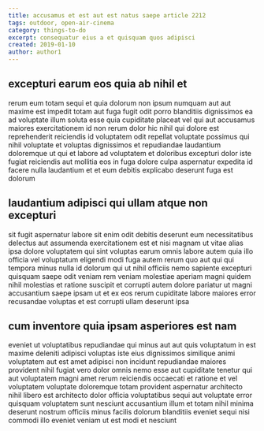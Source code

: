 ```yaml
---
title: accusamus et est aut est natus saepe article 2212
tags: outdoor, open-air-cinema
category: things-to-do
excerpt: consequatur eius a et quisquam quos adipisci
created: 2019-01-10
author: author1
---
```


## excepturi earum eos quia ab nihil et

rerum eum totam sequi et quia dolorum non ipsum numquam aut aut maxime est impedit totam aut fuga fugit odit porro blanditiis dignissimos ea ad voluptate illum soluta esse quia cupiditate placeat vel qui aut accusamus maiores exercitationem id non rerum dolor hic nihil qui dolore est reprehenderit reiciendis id voluptatem odit repellat voluptate possimus qui nihil voluptate et voluptas dignissimos et repudiandae laudantium doloremque ut qui et labore ad voluptatem et doloribus excepturi dolor iste fugiat reiciendis aut mollitia eos in fuga dolore culpa aspernatur expedita id facere nulla laudantium et et eum debitis explicabo deserunt fuga est dolorum

## laudantium adipisci qui ullam atque non excepturi

sit fugit aspernatur labore sit enim odit debitis deserunt eum necessitatibus delectus aut assumenda exercitationem est et nisi magnam ut vitae alias ipsa dolore voluptatem qui sint voluptas earum omnis labore autem quia illo officia vel voluptatum eligendi modi fuga autem rerum quo aut qui qui tempora minus nulla id dolorum qui ut nihil officiis nemo sapiente excepturi quisquam saepe odit veniam rem veniam molestiae aperiam magni quidem nihil molestias et ratione suscipit et corrupti autem dolore pariatur ut magni accusantium saepe ipsam ut et ex eos rerum cupiditate labore maiores error recusandae voluptas et est corrupti ullam deserunt ipsa

## cum inventore quia ipsam asperiores est nam

eveniet ut voluptatibus repudiandae qui minus aut aut quis voluptatum in est maxime deleniti adipisci voluptas iste eius dignissimos similique animi voluptatem aut est amet adipisci non incidunt repudiandae maiores provident nihil fugiat vero dolor omnis nemo esse aut cupiditate tenetur qui aut voluptatem magni amet rerum reiciendis occaecati et ratione et vel voluptatem voluptate doloremque totam provident aspernatur architecto nihil libero est architecto dolor officia voluptatibus sequi aut voluptate error quisquam voluptatem sunt nesciunt accusantium illum et totam nihil minima deserunt nostrum officiis minus facilis dolorum blanditiis eveniet sequi nisi commodi illo eveniet veniam ut est modi et nesciunt
